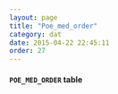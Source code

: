 ```yaml
---
layout: page
title: "Poe_med_order"
category: dat
date: 2015-04-22 22:45:11
order: 27
---
```


#### ```POE_MED_ORDER``` table



